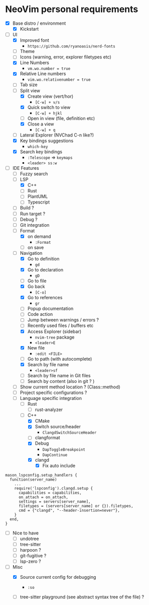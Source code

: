 # NeoVim personal requirements

- [x] Base distro / environment
    - [x] Kickstart
- [ ] UI
    - [x] Improved font
        - `https://github.com/ryanoasis/nerd-fonts`
    - [ ] Theme
    - [ ] Icons (warning, error, explorer filetypes etc)
    - [x] Line Numbers
        - `vm.wo.number = true`
    - [x] Relative Line numbers
        - `vim.wo.relativenumber = true`
    - [ ] Tab size
    - [ ] Split view
        - [x] Create view (vert/hor)
            - `[C-w] + v/s`
        - [x] Quick switch to view
            - `[C-w] + hjkl`
        - [ ] Open in view (file, definition etc)
        - [x] Close a view
            - `[C-w] + q`
    - [ ] Lateral Explorer (NVChad C-n like?)
    - [x] Key bindings suggestions
        - `which-key`
    - [x] Search key bindings
        - `:Telescope` => `keymaps`
        - `<leader> ss:w`
- [ ] IDE Features
    - [ ] Fuzzy search
    - [ ] LSP
        - [x] C++
        - [ ] Rust
        - [ ] PlantUML
        - [ ] Typescript
    - [ ] Build ?
    - [ ] Run target ?
    - [ ] Debug ?
    - [ ] Git integration
    - [ ] Format
        - [x] on demand
            - `:Format`
        - [ ] on save    
    - [ ] Navigation
        - [x] Go to definition
            - `gd`
        - [x] Go to declaration
            - `gD`
        - [ ] Go to file
        - [x] Go back
            - `[C-o]`
        - [x] Go to references
            - `gr`
        - [ ] Popup documentation
        - [ ] Code action
        - [ ] Jump between warnings / errors ?
        - [ ] Recently used files / buffers etc
        - [x] Access Explorer (sidebar)
            - `nvim-tree` package
            - `<leader>E`
        - [x] New file
            - `:edit <FILE>`
        - [ ] Go to path (with autocomplete)
        - [x] Search by file name
            - `<leader>sf`
        - [ ] Search by file name in Git files
        - [ ] Search by content (also in git ? )
    - [ ] Show current method location ? (Class::method)
    - [ ] Project specific configurations ?
    - [ ] Language specific integration
        - [ ] Rust
            - [ ] rust-analyzer
        - [ ] C++
            - [x] CMake
            - [x] Switch source/header
                - `ClangdSwitchSourceHeader`
            - [ ] clangformat
            - [x] Debug
                - `DapToggleBreakpoint`
                - `DapContinue`
            - [x] clangd
                - [x] Fix auto include
``` 
mason_lspconfig.setup_handlers {
  function(server_name)
    ...
    require('lspconfig').clangd.setup {
      capabilities = capabilities,
      on_attach = on_attach,
      settings = servers[server_name],
      filetypes = (servers[server_name] or {}).filetypes,
      cmd = {"clangd", "--header-insertion=never"},
    }
  end,
}
```

- [ ] Nice to have
    - [ ] undotree
    - [ ] tree-sitter
    - [ ] harpoon ? 
    - [ ] git-fugitive ?
    - [ ] lsp-zero ?
- [ ] Misc
    - [x] Source current config for debugging
        - `:so`
    - [ ] tree-sitter playground (see abstract syntax tree of the file) ?

